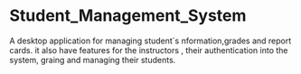 # Student_Management_System
A desktop application for managing student`s nformation,grades and report cards. it also have features for the instructors , their authentication into the system, graing and managing their students.
